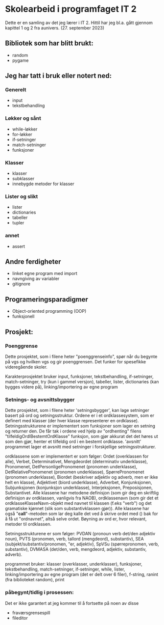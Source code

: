 # Skolearbeid i programfaget IT 2
Dette er en samling av det jeg lærer i IT 2. Hittil har jeg bl.a. gått gjennom kapittel 1 og 2 fra aunivers. (27. september 2023)

## Bibliotek som har blitt brukt:
- random
- pygame
## Jeg har tatt i bruk eller notert ned:
### Generelt
- input
- tekstbehandling
### Løkker og sånt
- while-løkker
- for-løkker
- if-setninger 
- match-setninger 
- funksjoner
### Klasser
- klasser 
- subklasser
- innebygde metoder for klasser

### Lister og slikt
- lister
- dictionaries
- tabeller
- tupler

### annet
- assert

## Andre ferdigheter
- linket egne program med import
- navngiving av variabler
- gitignore
## Programeringsparadigmer
- Object-oriented programming (OOP)
- funksjonell
## Prosjekt:
### Poenggrense 
Dette prosjektet, som i filene heter "poenggrenseinfo", spør når du begynte på vgs og hvilken vgs og gir poenggrensen. Det funker for spesefikke videregående skoler.

Karakterprosjektet bruker input, funksjoner, tekstbehandling, if-setninger, match-setninger, try (kun i gammel versjon), tabeller, lister, dictionaries (kan bygges videre på), linking/importering av egne program

### Setnings- og avsnittsbygger
Dette prosjektet, som i filene heter 'setningsbygger', kan lage setninger basert på ord og setningsstruktur. Ordene er i et ordklassesystem, som er definert med klasser (der hver klasse representerer en ordklasse). Setningsstrukturene er implementert som funksjoner som lager en setning og returner den. De får tak i ordene ved hjelp av "ordhenting" filens "tilfeldigOrdIBestemtOrdKlasse" funksjon, som gjør akkurat det det høres ut som den gjør, henter et tilfeldig ord i en bestemt ordklasse. 'avsnitt' programmet lager et avsnitt med setninger i forskjellige setningsstrukturer.

ordklassene som er implementert er som følger: Ordet (overklassen for alle), Verbet, Determinativet, Mengdeordet (determinativ underklasse), Pronomenet, DetPersonligePronomenet (pronomen underklasse), DetRelativePronomenet (pronomen underklasse), SpørrePronomenet (pronomen underklasse), Biordet (beskriver adjektiv og adverb, men er ikke helt en klasse), Adjektivet (biord underklasse), Adverbet, Konjunksjonen, Subjunksjonen (konjunksjon underklasse), Interjeksjonen, Preposisjonen, Substantivet. Alle klassene har metodene definisjon (som gir deg en skriftlig definisjon av ordklassen, vanligvis fra NAOB), ordklassenavn (som gir det et ordklasseKlasseNavn-objekt med navnet til klassen (f.eks "verb") og det gramatiske kjønnet (slik som substantivklassen gjør)). Alle klassene har også "__call__"-metoden som lar deg kalle det ved å skrive ordet med () bak for å få ut "ordnavnet", altså selve ordet. Bøyning av ord er, hvor relevant, metoder til ordklassen.

Setningsstrukturene er som følger: PVDAN (pronoun verb det/den adjektiv noun), PVTS (pronomen, verb, tallord (mengdeord), substantiv), SEA (subjekt/substantiv/pronomen, "er, adjektiv), SpVSu (spørrepronomen, verb, substantiv), DVMASA (det/den, verb, mengdeord, adjektiv, substantiv, adverb).

programmet bruker: klasser (overklasser, underklasser), funksjoner, tekstbehandling, match-setninger, if-setninger, while, lister, linking/importering av egne program (det er delt over 6 filer), f-string, ranint (fra biblioteket random), print

### påbegynt/tidlig i prosessen:
Det er ikke garantert at jeg kommer til å fortsette på noen av disse
- fraværsgrensespill
- fileditor
